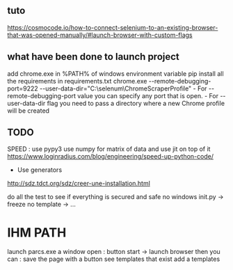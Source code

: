 ## tuto 
https://cosmocode.io/how-to-connect-selenium-to-an-existing-browser-that-was-opened-manually/#launch-browser-with-custom-flags

## what have been done to launch project
add chrome.exe in %PATH% of windows environment variable
pip install all the requirements in requirements.txt
chrome.exe --remote-debugging-port=9222 --user-data-dir="C:\selenum\ChromeScraperProfile"
    - For --remote-debugging-port value you can specify any port that is open.
    - For --user-data-dir flag you need to pass a directory where a new Chrome profile will be created

## TODO
SPEED :
use pypy3
use numpy for matrix of data and use jit on top of it
https://www.loginradius.com/blog/engineering/speed-up-python-code/
- Use generators

http://sdz.tdct.org/sdz/creer-une-installation.html

do all the test to see if everything is secured and safe
no windows init.py -> freeze
no template -> ...

# IHM PATH

launch parcs.exe
    a window open :
    button start -> launch browser
        then you can :
            save the page with a button
            see templates that exist 
            add a templates